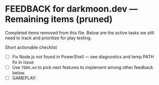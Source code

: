 # FEEDBACK for darkmoon.dev — Remaining items (pruned)

Completed items removed from this file. Below are the active tasks we still need to track and prioritize for play testing.

Short actionable checklist

- [ ] Fix Node.js not found in PowerShell — see diagnostics and temp PATH fix in issue
- [ ] Use `TODO.md` to pick next features to implement among other feedback below.
- [ ] GAMEPLAY: 